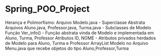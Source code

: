 # Spring_POO_Project

Herança e Polimorfismo:
  Arquivo Modelo.java  - Superclasse Abstrata 
  Arquivos Aluno.java, Professor.java, Turma.java - Subclasses de Modelo
  Função Ver_info() - Função abstrata vinda de Modelo e implementada em Aluno, Turma, Professor
  Atributos ID, NOME - Atributos privados herdados de Modelo para Aluno, Turma e Professor
  ArrayList Modelo no Arquivo Menu.java que recebe objetos do tipo Aluno,Professor,Turma
